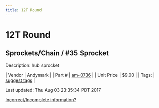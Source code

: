 ```yaml
---
title: 12T Round
---
```


# 12T Round
## Sprockets/Chain / #35 Sprocket
Description: 	hub sprocket 

| Vendor | Andymark | 
| Part # | [am-0736](http://www.andymark.com/Sprocket-p/am-0736.htm) | 
| Unit Price | $9.00 | 
| Tags: | [suggest tags](https://docs.google.com/forms/d/e/1FAIpQLSeWyY8v3RgOty-MyWmh9U0iivNYN_molChYyS-0U-o-kOAv_g/viewform) | 

Last updated: Thu Aug 03 23:35:34 PDT 2017

 [Incorrect/Incomplete information?](https://docs.google.com/forms/d/e/1FAIpQLSeWyY8v3RgOty-MyWmh9U0iivNYN_molChYyS-0U-o-kOAv_g/viewform)
